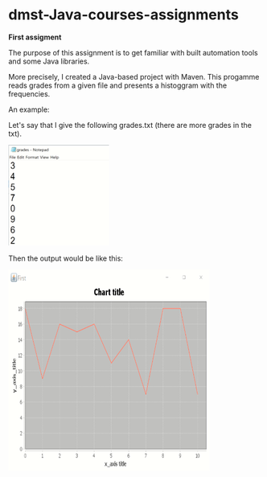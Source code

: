 # dmst-Java-courses-assignments

__First assigment__

The purpose of this assignment is to get familiar with built automation tools and some Java libraries. 

More precisely, I created a Java-based project with Maven. This progamme reads grades from a given file and presents a histoggram with the frequencies.

An example:

Let's say that I give the following grades.txt (there are more grades in the txt).

<img src="media/grades.png" width="200" height="200"/>


Then the output would be like this:

<img src="media/output.png" width="400" height="400"/>




